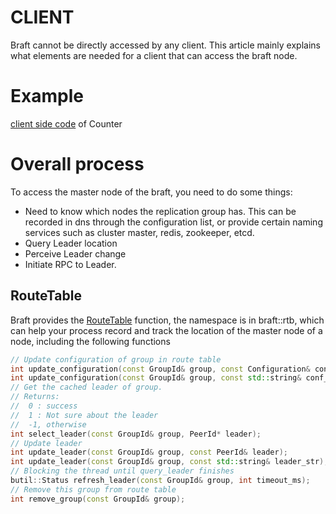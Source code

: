 # CLIENT

Braft cannot be directly accessed by any client. This article mainly explains what elements are needed for a client that can access the braft node.

# Example

[client side code](../../example/counter/client.cpp) of Counter

# Overall process

To access the master node of the braft, you need to do some things:

* Need to know which nodes the replication group has. This can be recorded in dns through the configuration list, or provide certain naming services such as cluster master, redis, zookeeper, etcd.
* Query Leader location
* Perceive Leader change
* Initiate RPC to Leader.

## RouteTable

Braft provides the [RouteTable](../../src/braft/route_table.h) function, the namespace is in braft::rtb, which can help your process record and track the location of the master node of a node, including the following functions

``` cpp
// Update configuration of group in route table
int update_configuration(const GroupId& group, const Configuration& conf);
int update_configuration(const GroupId& group, const std::string& conf_str);
// Get the cached leader of group.
// Returns:
//  0 : success
//  1 : Not sure about the leader
//  -1, otherwise
int select_leader(const GroupId& group, PeerId* leader);
// Update leader
int update_leader(const GroupId& group, const PeerId& leader);
int update_leader(const GroupId& group, const std::string& leader_str);
// Blocking the thread until query_leader finishes
butil::Status refresh_leader(const GroupId& group, int timeout_ms);
// Remove this group from route table
int remove_group(const GroupId& group);
```